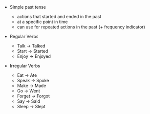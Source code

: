 - Simple past tense
  - actions that started and ended in the past
  - at a specific point in time
  - can use for repeated actions in the past (+ frequency indicator)

- Regular Verbs
  - Talk -> Talked
  - Start -> Started
  - Enjoy -> Enjoyed

- Irregular Verbs
  - Eat -> Ate
  - Speak -> Spoke
  - Make -> Made
  - Go -> Went
  - Forget -> Forgot
  - Say -> Said
  - Sleep -> Slept
